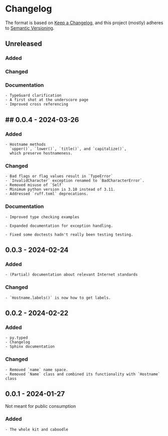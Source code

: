 # Changelog

The format is based on [Keep a Changelog](https://keepachangelog.com/en/1.0.0/),
and this project (mostly) adheres
to [Semantic Versioning](https://semver.org/spec/v2.0.0.html).

## Unreleased

### Added

### Changed

### Documentation

    - TypeGuard clarification
    - A first shot at the underscore page
    - Improved cross referencing

## ## 0.0.4 - 2024-03-26

### Added

    - Hostname methods
      `upper()`, `lower()`, `title()`, and `capitalize()`,
      which preserve hostnameness.

### Changed

    - Bad flags or flag values result in `TypeError`
    - `InvalidCharacter` exception renamed to `BadCharacterError`.
    - Removed misuse of `Self`
    - Minimum python version is 3.10 instead of 3.11.
    - Addressed `ruff.toml` deprecations.

### Documentation

    - Improved type checking examples

    - Expanded documentation for exception handling.

    - Fixed some doctests hadn't really been testing testing.

## 0.0.3 - 2024-02-24

### Added

    - (Partial) documentation about relevant Internet standards

### Changed

    - `Hostname.labels()` is now how to get labels.

## 0.0.2 - 2024-02-22

### Added

    - py.typed
    - Changelog
    - Sphinx documentation

### Changed

    - Removed `name` name space.
    - Removed `Name` class and combined its functionality with `Hostname` class

## 0.0.1 - 2024-01-27

Not meant for public consumption

### Added

    - The whole kit and caboodle
